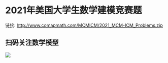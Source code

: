 # 2021年美国大学生数学建模竞赛题

链接: http://www.comapmath.com/MCMICM/2021_MCM-ICM_Problems.zip  

## 扫码关注数学模型
![](https://avatars3.githubusercontent.com/u/56642120?s=200&v=4)
